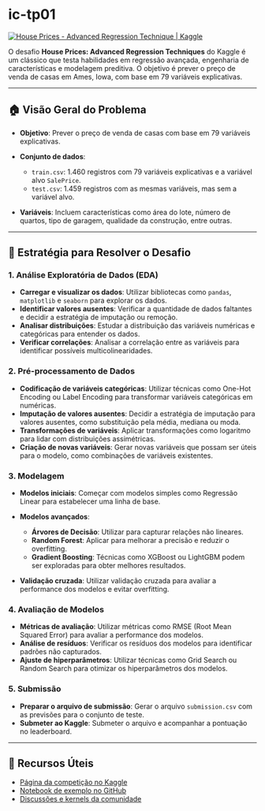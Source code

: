 # ic-tp01

[![House Prices - Advanced Regression Technique | Kaggle](https://tse2.mm.bing.net/th/id/OIP.CB5wpt-uIehsd56bsxfa_wHaHa?cb=12\&pid=Api)](https://www.kaggle.com/datasets/mrmizoku/house-prices-advanced-regression-technique?utm_source=chatgpt.com)

O desafio **House Prices: Advanced Regression Techniques** do Kaggle é um clássico que testa habilidades em regressão avançada, engenharia de características e modelagem preditiva. O objetivo é prever o preço de venda de casas em Ames, Iowa, com base em 79 variáveis explicativas.

---

## 🏠 Visão Geral do Problema

* **Objetivo**: Prever o preço de venda de casas com base em 79 variáveis explicativas.
* **Conjunto de dados**:

  * `train.csv`: 1.460 registros com 79 variáveis explicativas e a variável alvo `SalePrice`.
  * `test.csv`: 1.459 registros com as mesmas variáveis, mas sem a variável alvo.
* **Variáveis**: Incluem características como área do lote, número de quartos, tipo de garagem, qualidade da construção, entre outras.

---

## 🧪 Estratégia para Resolver o Desafio

### 1. Análise Exploratória de Dados (EDA)

* **Carregar e visualizar os dados**: Utilizar bibliotecas como `pandas`, `matplotlib` e `seaborn` para explorar os dados.
* **Identificar valores ausentes**: Verificar a quantidade de dados faltantes e decidir a estratégia de imputação ou remoção.
* **Analisar distribuições**: Estudar a distribuição das variáveis numéricas e categóricas para entender os dados.
* **Verificar correlações**: Analisar a correlação entre as variáveis para identificar possíveis multicolinearidades.

### 2. Pré-processamento de Dados

* **Codificação de variáveis categóricas**: Utilizar técnicas como One-Hot Encoding ou Label Encoding para transformar variáveis categóricas em numéricas.
* **Imputação de valores ausentes**: Decidir a estratégia de imputação para valores ausentes, como substituição pela média, mediana ou moda.
* **Transformações de variáveis**: Aplicar transformações como logaritmo para lidar com distribuições assimétricas.
* **Criação de novas variáveis**: Gerar novas variáveis que possam ser úteis para o modelo, como combinações de variáveis existentes.

### 3. Modelagem

* **Modelos iniciais**: Começar com modelos simples como Regressão Linear para estabelecer uma linha de base.
* **Modelos avançados**:

  * **Árvores de Decisão**: Utilizar para capturar relações não lineares.
  * **Random Forest**: Aplicar para melhorar a precisão e reduzir o overfitting.
  * **Gradient Boosting**: Técnicas como XGBoost ou LightGBM podem ser exploradas para obter melhores resultados.
* **Validação cruzada**: Utilizar validação cruzada para avaliar a performance dos modelos e evitar overfitting.

### 4. Avaliação de Modelos

* **Métricas de avaliação**: Utilizar métricas como RMSE (Root Mean Squared Error) para avaliar a performance dos modelos.
* **Análise de resíduos**: Verificar os resíduos dos modelos para identificar padrões não capturados.
* **Ajuste de hiperparâmetros**: Utilizar técnicas como Grid Search ou Random Search para otimizar os hiperparâmetros dos modelos.

### 5. Submissão

* **Preparar o arquivo de submissão**: Gerar o arquivo `submission.csv` com as previsões para o conjunto de teste.
* **Submeter ao Kaggle**: Submeter o arquivo e acompanhar a pontuação no leaderboard.

---

## 🔗 Recursos Úteis

* [Página da competição no Kaggle](https://www.kaggle.com/competitions/house-prices-advanced-regression-techniques/overview)
* [Notebook de exemplo no GitHub](https://github.com/arnnav/Kaggle-House-Prices-Advanced-Regression-Techniques)
* [Discussões e kernels da comunidade](https://www.kaggle.com/competitions/house-prices-advanced-regression-techniques/discussion)


